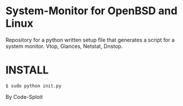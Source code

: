 # System-Monitor for OpenBSD and Linux
Repository for a python written setup file that generates a script for a system monitor. Vtop, Glances, Netstat, Dnstop.

# INSTALL
    $ sudo python init.py

By Code-Sploit
